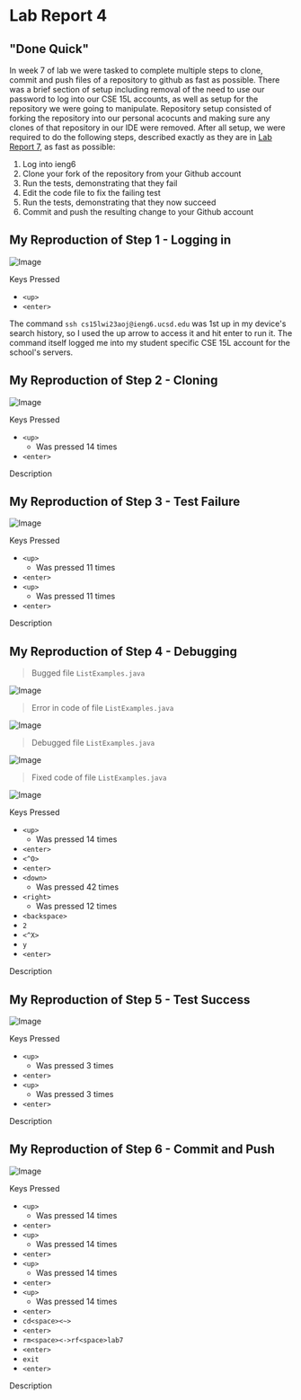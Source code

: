 # Lab Report 4

## "Done Quick"

In week 7 of lab we were tasked to complete multiple steps to clone, commit and push files of a repository to github as fast as possible. There was a brief section of setup including removal of the need to use our password to log into our CSE 15L accounts, as well as setup for the repository we were going to manipulate. Repository setup consisted of forking the repository into our personal acocunts and making sure any clones of that repository in our IDE were removed. After all setup, we were required to do the following steps, described exactly as they are in [Lab Report 7](https://ucsd-cse15l-w23.github.io/week/week7/), as fast as possible:

1. Log into ieng6
2. Clone your fork of the repository from your Github account
3. Run the tests, demonstrating that they fail
4. Edit the code file to fix the failing test
5. Run the tests, demonstrating that they now succeed
6. Commit and push the resulting change to your Github account

## My Reproduction of Step 1 - Logging in

![Image](Step4LogIn.png)

Keys Pressed
* `<up>`
* `<enter>`

The command `ssh cs15lwi23aoj@ieng6.ucsd.edu` was 1st up in my device's search history, so I used the up arrow to access it and hit enter to run it. The command itself logged me into my student specific CSE 15L account for the school's servers.

## My Reproduction of Step 2 - Cloning

![Image](Step5CloneFork.png)

Keys Pressed
* `<up>`
  * Was pressed 14 times
* `<enter>`

Description

## My Reproduction of Step 3 - Test Failure

![Image](Step6TestsFail.png)

Keys Pressed
* `<up>`
  * Was pressed 11 times
* `<enter>`
* `<up>`
  * Was pressed 11 times
* `<enter>`

Description

## My Reproduction of Step 4 - Debugging

> Bugged file `ListExamples.java`

![Image](Step7UnfixedFull.png)

> Error in code of file `ListExamples.java`

![Image](Step7UnfixedZoom.png)

> Debugged file `ListExamples.java`

![Image](Step7FixedFull.png)

> Fixed code of file `ListExamples.java`

![Image](Step7FixedZoom.png)

Keys Pressed
* `<up>`
  * Was pressed 14 times
* `<enter>`
* `<^O>`
* `<enter>`
* `<down>`
  * Was pressed 42 times
* `<right>`
  * Was pressed 12 times
* `<backspace>`
* `2`
* `<^X>`
* `y`
* `<enter>`

Description

## My Reproduction of Step 5 - Test Success

![Image](Step8TestsPass.png)

Keys Pressed
* `<up>`
  * Was pressed 3 times
* `<enter>`
* `<up>`
  * Was pressed 3 times
* `<enter>`

Description

## My Reproduction of Step 6 - Commit and Push

![Image](Step9CommitPush.png)

Keys Pressed
* `<up>`
  * Was pressed 14 times
* `<enter>`
* `<up>`
  * Was pressed 14 times
* `<enter>`
* `<up>`
  * Was pressed 14 times
* `<enter>`
* `<up>`
  * Was pressed 14 times
* `<enter>`
* `cd<space><~>`
* `<enter>`
* `rm<space><->rf<space>lab7`
* `<enter>`
* `exit`
* `<enter>`

Description
